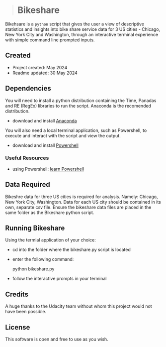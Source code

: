 ># Bikeshare
Bikehsare is a <code>python</code> script that gives the user a view of descriptive statistics and insights into bike share service data for 3 US cities - Chicago, New York City and Washington, through an interactive terminal experience with simple command line prompted inputs.

## Created
- Project created: May 2024
- Readme updated: 30 May 2024

## Dependencies
You will need to install a python distribution containing the Time, Panadas and RE (RegEx) libraries to run the script. Anaconda is the recomended distribution.

- download and install [Anaconda](https://www.anaconda.com/download)

You will also need a local terminal application, such as Powershell, to execute and interact with the script and view the output.

- download and install [Powershell](https://learn.microsoft.com/en-us/powershell/scripting/install/installing-powershell?view=powershell-7.4)

### Useful Resources
- using Powershell: [learn Powershell](https://learn.microsoft.com/en-us/powershell/scripting/learn/ps101/00-introduction?view=powershell-7.4)

## Data Required
Bikeshre data for three US cities is required for analysis. Namely: Chicago, New York City, Washington.
Data for each US city should be contained in its own, separate csv file.
Ensure the bikeshare data files are placed in the same folder as the Bikeshare python script. 

## Running Bikeshare
Using the termial application of your choice:
- cd into the folder where the bikeshare.py script is located
- enter the following command: 

    python bikeshare.py

- follow the interactive prompts in your terminal

## Credits
A huge thanks to the Udacity team without whom this project would not have been possible.

## License
This software is open and free to use as you wish.

